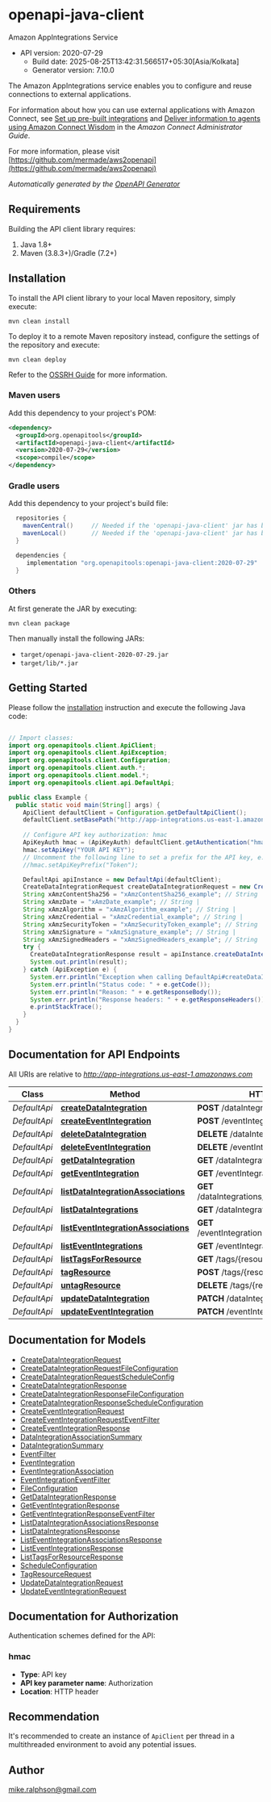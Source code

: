 # openapi-java-client

Amazon AppIntegrations Service
- API version: 2020-07-29
  - Build date: 2025-08-25T13:42:31.566517+05:30[Asia/Kolkata]
  - Generator version: 7.10.0

<p>The Amazon AppIntegrations service enables you to configure and reuse connections to external applications.</p> <p>For information about how you can use external applications with Amazon Connect, see <a href=\"https://docs.aws.amazon.com/connect/latest/adminguide/crm.html\">Set up pre-built integrations</a> and <a href=\"https://docs.aws.amazon.com/connect/latest/adminguide/amazon-connect-wisdom.html\">Deliver information to agents using Amazon Connect Wisdom</a> in the <i>Amazon Connect Administrator Guide</i>.</p>

  For more information, please visit [https://github.com/mermade/aws2openapi](https://github.com/mermade/aws2openapi)

*Automatically generated by the [OpenAPI Generator](https://openapi-generator.tech)*


## Requirements

Building the API client library requires:
1. Java 1.8+
2. Maven (3.8.3+)/Gradle (7.2+)

## Installation

To install the API client library to your local Maven repository, simply execute:

```shell
mvn clean install
```

To deploy it to a remote Maven repository instead, configure the settings of the repository and execute:

```shell
mvn clean deploy
```

Refer to the [OSSRH Guide](http://central.sonatype.org/pages/ossrh-guide.html) for more information.

### Maven users

Add this dependency to your project's POM:

```xml
<dependency>
  <groupId>org.openapitools</groupId>
  <artifactId>openapi-java-client</artifactId>
  <version>2020-07-29</version>
  <scope>compile</scope>
</dependency>
```

### Gradle users

Add this dependency to your project's build file:

```groovy
  repositories {
    mavenCentral()     // Needed if the 'openapi-java-client' jar has been published to maven central.
    mavenLocal()       // Needed if the 'openapi-java-client' jar has been published to the local maven repo.
  }

  dependencies {
     implementation "org.openapitools:openapi-java-client:2020-07-29"
  }
```

### Others

At first generate the JAR by executing:

```shell
mvn clean package
```

Then manually install the following JARs:

* `target/openapi-java-client-2020-07-29.jar`
* `target/lib/*.jar`

## Getting Started

Please follow the [installation](#installation) instruction and execute the following Java code:

```java

// Import classes:
import org.openapitools.client.ApiClient;
import org.openapitools.client.ApiException;
import org.openapitools.client.Configuration;
import org.openapitools.client.auth.*;
import org.openapitools.client.model.*;
import org.openapitools.client.api.DefaultApi;

public class Example {
  public static void main(String[] args) {
    ApiClient defaultClient = Configuration.getDefaultApiClient();
    defaultClient.setBasePath("http://app-integrations.us-east-1.amazonaws.com");
    
    // Configure API key authorization: hmac
    ApiKeyAuth hmac = (ApiKeyAuth) defaultClient.getAuthentication("hmac");
    hmac.setApiKey("YOUR API KEY");
    // Uncomment the following line to set a prefix for the API key, e.g. "Token" (defaults to null)
    //hmac.setApiKeyPrefix("Token");

    DefaultApi apiInstance = new DefaultApi(defaultClient);
    CreateDataIntegrationRequest createDataIntegrationRequest = new CreateDataIntegrationRequest(); // CreateDataIntegrationRequest | 
    String xAmzContentSha256 = "xAmzContentSha256_example"; // String | 
    String xAmzDate = "xAmzDate_example"; // String | 
    String xAmzAlgorithm = "xAmzAlgorithm_example"; // String | 
    String xAmzCredential = "xAmzCredential_example"; // String | 
    String xAmzSecurityToken = "xAmzSecurityToken_example"; // String | 
    String xAmzSignature = "xAmzSignature_example"; // String | 
    String xAmzSignedHeaders = "xAmzSignedHeaders_example"; // String | 
    try {
      CreateDataIntegrationResponse result = apiInstance.createDataIntegration(createDataIntegrationRequest, xAmzContentSha256, xAmzDate, xAmzAlgorithm, xAmzCredential, xAmzSecurityToken, xAmzSignature, xAmzSignedHeaders);
      System.out.println(result);
    } catch (ApiException e) {
      System.err.println("Exception when calling DefaultApi#createDataIntegration");
      System.err.println("Status code: " + e.getCode());
      System.err.println("Reason: " + e.getResponseBody());
      System.err.println("Response headers: " + e.getResponseHeaders());
      e.printStackTrace();
    }
  }
}

```

## Documentation for API Endpoints

All URIs are relative to *http://app-integrations.us-east-1.amazonaws.com*

Class | Method | HTTP request | Description
------------ | ------------- | ------------- | -------------
*DefaultApi* | [**createDataIntegration**](docs/DefaultApi.md#createDataIntegration) | **POST** /dataIntegrations | 
*DefaultApi* | [**createEventIntegration**](docs/DefaultApi.md#createEventIntegration) | **POST** /eventIntegrations | 
*DefaultApi* | [**deleteDataIntegration**](docs/DefaultApi.md#deleteDataIntegration) | **DELETE** /dataIntegrations/{Identifier} | 
*DefaultApi* | [**deleteEventIntegration**](docs/DefaultApi.md#deleteEventIntegration) | **DELETE** /eventIntegrations/{Name} | 
*DefaultApi* | [**getDataIntegration**](docs/DefaultApi.md#getDataIntegration) | **GET** /dataIntegrations/{Identifier} | 
*DefaultApi* | [**getEventIntegration**](docs/DefaultApi.md#getEventIntegration) | **GET** /eventIntegrations/{Name} | 
*DefaultApi* | [**listDataIntegrationAssociations**](docs/DefaultApi.md#listDataIntegrationAssociations) | **GET** /dataIntegrations/{Identifier}/associations | 
*DefaultApi* | [**listDataIntegrations**](docs/DefaultApi.md#listDataIntegrations) | **GET** /dataIntegrations | 
*DefaultApi* | [**listEventIntegrationAssociations**](docs/DefaultApi.md#listEventIntegrationAssociations) | **GET** /eventIntegrations/{Name}/associations | 
*DefaultApi* | [**listEventIntegrations**](docs/DefaultApi.md#listEventIntegrations) | **GET** /eventIntegrations | 
*DefaultApi* | [**listTagsForResource**](docs/DefaultApi.md#listTagsForResource) | **GET** /tags/{resourceArn} | 
*DefaultApi* | [**tagResource**](docs/DefaultApi.md#tagResource) | **POST** /tags/{resourceArn} | 
*DefaultApi* | [**untagResource**](docs/DefaultApi.md#untagResource) | **DELETE** /tags/{resourceArn}#tagKeys | 
*DefaultApi* | [**updateDataIntegration**](docs/DefaultApi.md#updateDataIntegration) | **PATCH** /dataIntegrations/{Identifier} | 
*DefaultApi* | [**updateEventIntegration**](docs/DefaultApi.md#updateEventIntegration) | **PATCH** /eventIntegrations/{Name} | 


## Documentation for Models

 - [CreateDataIntegrationRequest](docs/CreateDataIntegrationRequest.md)
 - [CreateDataIntegrationRequestFileConfiguration](docs/CreateDataIntegrationRequestFileConfiguration.md)
 - [CreateDataIntegrationRequestScheduleConfig](docs/CreateDataIntegrationRequestScheduleConfig.md)
 - [CreateDataIntegrationResponse](docs/CreateDataIntegrationResponse.md)
 - [CreateDataIntegrationResponseFileConfiguration](docs/CreateDataIntegrationResponseFileConfiguration.md)
 - [CreateDataIntegrationResponseScheduleConfiguration](docs/CreateDataIntegrationResponseScheduleConfiguration.md)
 - [CreateEventIntegrationRequest](docs/CreateEventIntegrationRequest.md)
 - [CreateEventIntegrationRequestEventFilter](docs/CreateEventIntegrationRequestEventFilter.md)
 - [CreateEventIntegrationResponse](docs/CreateEventIntegrationResponse.md)
 - [DataIntegrationAssociationSummary](docs/DataIntegrationAssociationSummary.md)
 - [DataIntegrationSummary](docs/DataIntegrationSummary.md)
 - [EventFilter](docs/EventFilter.md)
 - [EventIntegration](docs/EventIntegration.md)
 - [EventIntegrationAssociation](docs/EventIntegrationAssociation.md)
 - [EventIntegrationEventFilter](docs/EventIntegrationEventFilter.md)
 - [FileConfiguration](docs/FileConfiguration.md)
 - [GetDataIntegrationResponse](docs/GetDataIntegrationResponse.md)
 - [GetEventIntegrationResponse](docs/GetEventIntegrationResponse.md)
 - [GetEventIntegrationResponseEventFilter](docs/GetEventIntegrationResponseEventFilter.md)
 - [ListDataIntegrationAssociationsResponse](docs/ListDataIntegrationAssociationsResponse.md)
 - [ListDataIntegrationsResponse](docs/ListDataIntegrationsResponse.md)
 - [ListEventIntegrationAssociationsResponse](docs/ListEventIntegrationAssociationsResponse.md)
 - [ListEventIntegrationsResponse](docs/ListEventIntegrationsResponse.md)
 - [ListTagsForResourceResponse](docs/ListTagsForResourceResponse.md)
 - [ScheduleConfiguration](docs/ScheduleConfiguration.md)
 - [TagResourceRequest](docs/TagResourceRequest.md)
 - [UpdateDataIntegrationRequest](docs/UpdateDataIntegrationRequest.md)
 - [UpdateEventIntegrationRequest](docs/UpdateEventIntegrationRequest.md)


<a id="documentation-for-authorization"></a>
## Documentation for Authorization


Authentication schemes defined for the API:
<a id="hmac"></a>
### hmac

- **Type**: API key
- **API key parameter name**: Authorization
- **Location**: HTTP header


## Recommendation

It's recommended to create an instance of `ApiClient` per thread in a multithreaded environment to avoid any potential issues.

## Author

mike.ralphson@gmail.com


